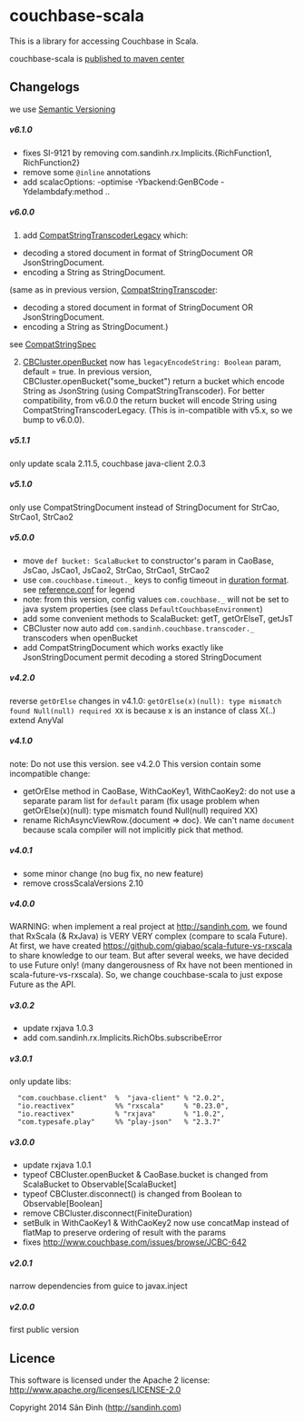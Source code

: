 couchbase-scala
===============
This is a library for accessing Couchbase in Scala.

couchbase-scala is [published to maven center](http://search.maven.org/#search%7Cga%7C1%7Cg%3A%22com.sandinh%22%20couchbase-scala)

## Changelogs
we use [Semantic Versioning](http://semver.org/)

##### v6.1.0
+ fixes SI-9121 by removing com.sandinh.rx.Implicits.{RichFunction1, RichFunction2}
+ remove some `@inline` annotations
+ add scalacOptions: -optimise -Ybackend:GenBCode -Ydelambdafy:method ..

##### v6.0.0
1. add [CompatStringTranscoderLegacy](src/main/scala/com/sandinh/couchbase/transcoder/CompatStringTranscoder.scala#L51) which:
 + decoding a stored document in format of StringDocument OR JsonStringDocument.
 + encoding a String as StringDocument.

  (same as in previous version, [CompatStringTranscoder](src/main/scala/com/sandinh/couchbase/transcoder/CompatStringTranscoder.scala#L39):
 + decoding a stored document in format of StringDocument OR JsonStringDocument.
 + encoding a String as StringDocument.)

  see [CompatStringSpec](src/test/scala/com/sandinh/couchbase/CompatStringSpec.scala)

2. [CBCluster.openBucket](src/main/scala/com/sandinh/couchbase/CBCluster.scala#L24) now has `legacyEncodeString: Boolean` param, default = true. In previous version, CBCluster.openBucket("some_bucket") return a bucket which encode String as JsonString (using CompatStringTranscoder). For better compatibility, from v6.0.0 the return bucket will encode String using CompatStringTranscoderLegacy. (This is in-compatible with v5.x, so we bump to v6.0.0).

##### v5.1.1
only update scala 2.11.5, couchbase java-client 2.0.3

##### v5.1.0
only use CompatStringDocument instead of StringDocument for StrCao, StrCao1, StrCao2

##### v5.0.0
+ move `def bucket: ScalaBucket` to constructor's param in CaoBase, JsCao, JsCao1, JsCao2, StrCao, StrCao1, StrCao2
+ use `com.couchbase.timeout._` keys to config timeout in [duration format](https://github.com/typesafehub/config/blob/master/HOCON.md#duration-format).
see [reference.conf](src/main/resources/reference.conf) for legend
+ note: from this version, config values `com.couchbase._` will not be set to java system properties
(see class `DefaultCouchbaseEnvironment`)
+ add some convenient methods to ScalaBucket: getT, getOrElseT, getJsT
+ CBCluster now auto add `com.sandinh.couchbase.transcoder._` transcoders when openBucket
+ add CompatStringDocument which works exactly like JsonStringDocument permit decoding a stored StringDocument

##### v4.2.0
reverse `getOrElse` changes in v4.1.0:
`getOrElse(x)(null): type mismatch found Null(null) required XX`
is because x is an instance of class X(..) extend AnyVal

##### v4.1.0
note: Do not use this version. see v4.2.0
This version contain some incompatible change:
+ getOrElse method in CaoBase, WithCaoKey1, WithCaoKey2: do not use a separate param list for `default` param
(fix usage problem when getOrElse(x)(null): type mismatch found Null(null) required XX)
+ rename RichAsyncViewRow.{document => doc}.
 We can't name `document` because scala compiler will not implicitly pick that method.

##### v4.0.1
+ some minor change (no bug fix, no new feature)
+ remove crossScalaVersions 2.10

##### v4.0.0
WARNING: when implement a real project at http://sandinh.com, we found that RxScala (& RxJava) is VERY VERY complex
(compare to scala Future).
At first, we have created https://github.com/giabao/scala-future-vs-rxscala to share knowledge to our team.
But after several weeks, we have decided to use Future only! (many dangerousness of Rx have not been mentioned in scala-future-vs-rxscala).
So, we change couchbase-scala to just expose Future as the API.

##### v3.0.2
+ update rxjava 1.0.3
+ add com.sandinh.rx.Implicits.RichObs.subscribeError

##### v3.0.1
only update libs:
```
  "com.couchbase.client"  %  "java-client" % "2.0.2",
  "io.reactivex"          %% "rxscala"     % "0.23.0",
  "io.reactivex"          % "rxjava"       % "1.0.2",
  "com.typesafe.play"     %% "play-json"   % "2.3.7"
```

##### v3.0.0
+ update rxjava 1.0.1
+ typeof CBCluster.openBucket & CaoBase.bucket is changed from ScalaBucket to Observable[ScalaBucket]
+ typeof CBCluster.disconnect() is changed from Boolean to Observable[Boolean]
+ remove CBCluster.disconnect(FiniteDuration)
+ setBulk in WithCaoKey1 & WithCaoKey2 now use concatMap instead of flatMap to preserve ordering of result with the params
+ fixes http://www.couchbase.com/issues/browse/JCBC-642

##### v2.0.1
narrow dependencies from guice to javax.inject

##### v2.0.0
first public version

## Licence
This software is licensed under the Apache 2 license:
http://www.apache.org/licenses/LICENSE-2.0

Copyright 2014 Sân Đình (http://sandinh.com)

